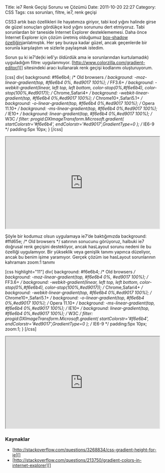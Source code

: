 Title: ie7 Renk Geçişi Sorunu ve Çözümü
Date: 2011-10-20 22:27
Category: CSS
Tags: css sorunları, filtre, ie7, renk geçişi

CSS3 artık bazı özellikleri ile hayatımıza giriyor, tabi kod yığını
halinde girse de güzel sonuçları gördükçe kod yığını sorununu dert
etmiyoruz. Tabi sorunlardan bir taneside İnternet Explorer
desteklememesi. Daha önce İnternet Explorer için çözüm üretmiş olduğumuz
[box-shadow özelliğini][]anlatmıştık. Her şey buraya kadar güzel, ancak
geçenlerde bir sorunla karşılaştım ve sizlerle paylaşmak istedim.

Sorun şu ki ie7’de(ki ie6’yı öldürdük ama ie sorunlarından kurtulamadık)
uyguladığım filtre: uygulanmıyor.
[http://www.colorzilla.com/gradient-editor/][] sitesindeki aracı
kullanarak renk geçişi kodlarımı oluşturuyorum.

[css] div{ background: #f6e6b4; /* Old browsers */ background:
-moz-linear-gradient(top, #f6e6b4 0%, #ed9017 100%); /* FF3.6+ */
background: -webkit-gradient(linear, left top, left bottom,
color-stop(0%,#f6e6b4), color-stop(100%,#ed9017)); /* Chrome,Safari4+
*/ background: -webkit-linear-gradient(top, #f6e6b4 0%,#ed9017 100%);
/* Chrome10+,Safari5.1+ */ background: -o-linear-gradient(top,
#f6e6b4 0%,#ed9017 100%); /* Opera 11.10+ */ background:
-ms-linear-gradient(top, #f6e6b4 0%,#ed9017 100%); /* IE10+ */
background: linear-gradient(top, #f6e6b4 0%,#ed9017 100%); /* W3C */
filter: progid:DXImageTransform.Microsoft.gradient(
startColorstr='#f6e6b4', endColorstr='#ed9017',GradientType=0 ); /*
IE6-9 */ padding:5px 10px; } [/css]
<iframe style="width: 100%; height: 300px" src="http://jsfiddle.net/fatihhayri/S9eB2/embedded/result,html,css"></iframe>

Şöyle bir kodumuz olsun uygulamaya ie7’de baktığımızda background:
#ffd65e; /* Old browsers */ satırının sonucunu görüyoruz, halbuki ie7
doğrusal renk geçişini destekliyor, ancak hasLayout sorunu nedeni ile bu
özelliği uygulamıyor. Bir yükseklik veya genişlik tanımı yapınca
düzeliyor, ancak bu benim işime yaramıyor. Gerçek çözüm ise hasLayout
sorunlarının kahramanı zoom:1 tanımı

[css highlight="11"] div{ background: #f6e6b4; /* Old browsers */
background: -moz-linear-gradient(top, #f6e6b4 0%, #ed9017 100%); /*
FF3.6+ */ background: -webkit-gradient(linear, left top, left bottom,
color-stop(0%,#f6e6b4), color-stop(100%,#ed9017)); /* Chrome,Safari4+
*/ background: -webkit-linear-gradient(top, #f6e6b4 0%,#ed9017 100%);
/* Chrome10+,Safari5.1+ */ background: -o-linear-gradient(top,
#f6e6b4 0%,#ed9017 100%); /* Opera 11.10+ */ background:
-ms-linear-gradient(top, #f6e6b4 0%,#ed9017 100%); /* IE10+ */
background: linear-gradient(top, #f6e6b4 0%,#ed9017 100%); /* W3C */
filter: progid:DXImageTransform.Microsoft.gradient(
startColorstr='#f6e6b4', endColorstr='#ed9017',GradientType=0 ); /*
IE6-9 */ padding:5px 10px; zoom:1; } [/css]
<iframe style="width: 100%; height: 300px" src="http://jsfiddle.net/fatihhayri/ReFgk/1/embedded/result,html,css"></iframe>

### Kaynaklar

-   [http://stackoverflow.com/questions/3268834/css-gradient-height-for-ie][]
-   [http://stackoverflow.com/questions/213750/gradient-colors-in-internet-explorer][]

</p>

  [box-shadow özelliğini]: http://www.fatihhayrioglu.com/kutulara-golge-vermek-box-shadow/
  [http://www.colorzilla.com/gradient-editor/]: http://www.colorzilla.com/gradient-editor/
  [http://stackoverflow.com/questions/3268834/css-gradient-height-for-ie]:
    http://stackoverflow.com/questions/3268834/css-gradient-height-for-ie
  [http://stackoverflow.com/questions/213750/gradient-colors-in-internet-explorer]:
    http://stackoverflow.com/questions/213750/gradient-colors-in-internet-explorer
